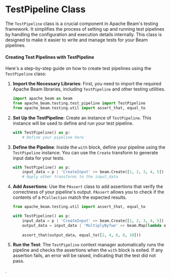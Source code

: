 # TestPipeline Class
The `TestPipeline` class is a crucial component in Apache Beam's testing framework. It simplifies the process of setting up and running test pipelines by handling the configuration and execution details internally. This class is designed to make it easier to write and manage tests for your Beam pipelines.

#### Creating Test Pipelines with TestPipeline
Here's a step-by-step guide on how to create test pipelines using the `TestPipeline` class:

1. **Import the Necessary Libraries**:
   First, you need to import the required Apache Beam libraries, including `TestPipeline` and other testing utilities.
   ```python
   import apache_beam as beam
   from apache_beam.testing.test_pipeline import TestPipeline
   from apache_beam.testing.util import assert_that, equal_to
   ```

2. **Set Up the TestPipeline**:
   Create an instance of `TestPipeline`. This instance will be used to define and run your test pipeline.
   ```python
   with TestPipeline() as p:
       # Define your pipeline here
   ```

3. **Define the Pipeline**:
   Inside the `with` block, define your pipeline using the `TestPipeline` instance. You can use the `Create` transform to generate input data for your tests.
   ```python
   with TestPipeline() as p:
       input_data = p | 'CreateInput' >> beam.Create([1, 2, 3, 4, 5])
       # Apply other transforms to the input_data
   ```

4. **Add Assertions**:
   Use the `PAssert` class to add assertions that verify the correctness of your pipeline's output. `PAssert` allows you to check if the contents of a `PCollection` match the expected results.
   ```python
   from apache_beam.testing.util import assert_that, equal_to

   with TestPipeline() as p:
       input_data = p | 'CreateInput' >> beam.Create([1, 2, 3, 4, 5])
       output_data = input_data | 'MultiplyByTwo' >> beam.Map(lambda x: x * 2)
       
       assert_that(output_data, equal_to([2, 4, 6, 8, 10]))
   ```

5. **Run the Test**:
   The `TestPipeline` context manager automatically runs the pipeline and checks the assertions when the `with` block is exited. If any assertion fails, an error will be raised, indicating that the test did not pass.

.